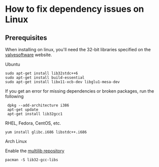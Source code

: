 # How to fix dependency issues on Linux

## Prerequisites

When installing on linux, you'll need the 32-bit libraries specified on the [valvesoftware](https://developer.valvesoftware.com/wiki/SteamCMD#32-bit_libraries_on_64-bit_Linux_systems) website.

Ubuntu
```
sudo apt-get install lib32stdc++6
sudo apt-get install build-essential
sudo apt-get install libx11-xcb-dev libglu1-mesa-dev
```
If you get an error for missing dependencies or broken packages, run the following
```
 dpkg --add-architecture i386
 apt-get update
 apt-get install lib32gcc1
```
RHEL, Fedora, CentOS, etc.
```
yum install glibc.i686 libstdc++.i686
```
Arch Linux

Enable the [multilib repository](https://wiki.archlinux.org/title/Official_repositories#multilib)
```
pacman -S lib32-gcc-libs
```
